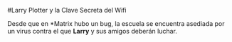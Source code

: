 #Larry Plotter y la Clave Secreta del Wifi

Desde que en *Matrix hubo un bug, la escuela se encuentra asediada por un virus
contra el que **Larry** y sus amigos deberán luchar.
